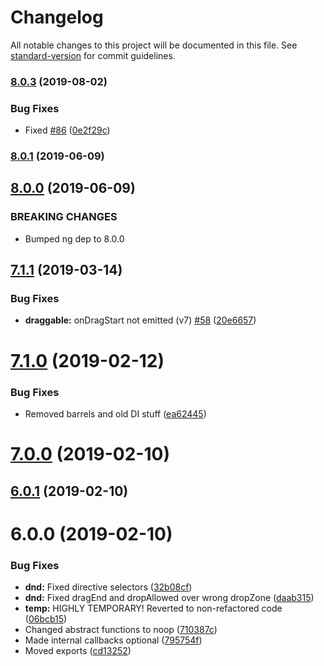 # Changelog

All notable changes to this project will be documented in this file. See [standard-version](https://github.com/conventional-changelog/standard-version) for commit guidelines.

### [8.0.3](https://github.com/beyerleinf/ngx-dnd/compare/v8.0.1...v8.0.3) (2019-08-02)


### Bug Fixes

* Fixed [#86](https://github.com/beyerleinf/ngx-dnd/issues/86) ([0e2f29c](https://github.com/beyerleinf/ngx-dnd/commit/0e2f29c))



### [8.0.1](https://github.com/beyerleinf/ngx-dnd/compare/v8.0.0...v8.0.1) (2019-06-09)



## [8.0.0](https://github.com/beyerleinf/ngx-dnd/compare/v7.1.1...v8.0.0) (2019-06-09)

### BREAKING CHANGES

- Bumped ng dep to 8.0.0

## [7.1.1](https://github.com/beyerleinf/ngx-dnd/compare/v7.1.0...v7.1.1) (2019-03-14)

### Bug Fixes

- **draggable:** onDragStart not emitted (v7) [#58](https://github.com/beyerleinf/ngx-dnd/issues/58) ([20e6657](https://github.com/beyerleinf/ngx-dnd/commit/20e6657))

<a name="7.1.0"></a>

# [7.1.0](https://github.com/beyerleinf/ngx-dnd/compare/v7.0.0...v7.1.0) (2019-02-12)

### Bug Fixes

- Removed barrels and old DI stuff ([ea62445](https://github.com/beyerleinf/ngx-dnd/commit/ea62445))

<a name="7.0.0"></a>

# [7.0.0](https://github.com/beyerleinf/ngx-dnd/compare/v6.0.1...v7.0.0) (2019-02-10)

<a name="6.0.1"></a>

## [6.0.1](https://github.com/beyerleinf/ngx-dnd/compare/v6.0.0...v6.0.1) (2019-02-10)

<a name="6.0.0"></a>

# 6.0.0 (2019-02-10)

### Bug Fixes

- **dnd:** Fixed directive selectors ([32b08cf](https://github.com/beyerleinf/ngx-dnd/commit/32b08cf))
- **dnd:** Fixed dragEnd and dropAllowed over wrong dropZone ([daab315](https://github.com/beyerleinf/ngx-dnd/commit/daab315))
- **temp:** HIGHLY TEMPORARY! Reverted to non-refactored code ([06bcb15](https://github.com/beyerleinf/ngx-dnd/commit/06bcb15))
- Changed abstract functions to noop ([710387c](https://github.com/beyerleinf/ngx-dnd/commit/710387c))
- Made internal callbacks optional ([795754f](https://github.com/beyerleinf/ngx-dnd/commit/795754f))
- Moved exports ([cd13252](https://github.com/beyerleinf/ngx-dnd/commit/cd13252))

